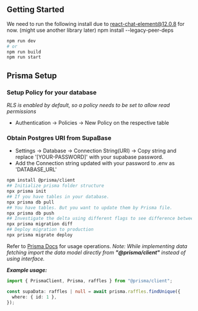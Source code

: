 ## Getting Started

We need to run the following install due to react-chat-element@12.0.8 for now. (might use another library later)
npm install --legacy-peer-deps

```bash
npm run dev
# or
npm run build
npm run start
```

## Prisma Setup

### Setup Policy for your database

_RLS is enabled by default, so a policy needs to be set to allow read permissions_

- Authentication -> Policies -> New Policy on the respective table

### Obtain Postgres URI from SupaBase

- Settings -> Database -> Connection String(URI) -> Copy string and replace '[YOUR-PASSWORD]' with your supabase password.
- Add the Connection string updated with your password to .env as 'DATABASE_URL'

```bash
npm install @prisma/client
## Initialize prisma folder structure
npx prisma init
## If you have tables in your database.
npx prisma db pull
## You have tables. But you want to update them by Prisma file.
npx prisma db push
## Investigate the delta using different flags to see difference between local and production
npx prisma migration diff
## Deploy migration to production
npx prisma migrate deploy
```

Refer to [Prisma Docs](https://www.prisma.io/docs/concepts/components/prisma-client/crud) for usage operations.
_Note: While implementing data fetching import the data model directly from **"@prisma/client"** instead of using interface._

**_Example usage:_**

```ts
import { PrismaClient, Prisma, raffles } from "@prisma/client";

const supaData: raffles | null = await prisma.raffles.findUnique({
  where: { id: 1 },
});
```
